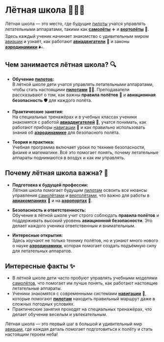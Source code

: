 # Лётная школа 🏫👨‍✈️

Лётная школа — это место, где будущие [пилоты](pilot.md) учатся управлять летательными аппаратами, такими как **[самолёты](samolet.md)** ✈️ и **[вертолёты](vertolyot.md)** 🚁. Здесь каждый ученик начинает знакомство с удивительным миром [авиации](aviatsiya.md) и узнаёт, как работают **[авиадвигатели](aviadvigatel.md)** 🔧 и законы **[аэродинамики](aerodinamika.md)** 🌬.

## Чем занимается лётная школа? 🔍

- **Обучение [пилотов](pilot.md):**  
  В лётной школе дети учатся управлять летательными аппаратами, чтобы стать настоящими **[пилотами](pilot.md)** 👨‍✈️. Преподаватели рассказывают о том, как важны **правила полётов** 📜 и **авиационная безопасность** 🛡️ для каждого полёта.

- **Практические занятия:**  
  На специальных тренажёрах и в учебных классах ученики знакомятся с работой **[авиадвигателей](aviadvigatel.md)** 🔧, учатся понимать, как работают приборы [навигации](navigatsiya.md) 📡 и как правильно использовать знания об **[аэродинамике](aerodinamika.md)** для безопасного полёта.

- **Теория и практика:**  
  Учебная программа включает уроки по технике безопасности, физике и математике. Всё это помогает понять, почему летательные аппараты поднимаются в воздух и как им управлять.

## Почему лётная школа важна? 🌟

- **Подготовка к будущей профессии:**  
  Лётная школа помогает будущим [пилотам](pilot.md) освоить все нюансы управления [самолётами](samolet.md) и [вертолётами](vertolyot.md), что важно для работы в **[авиакомпаниях](aviakompaniya.md)** 🏢 и на **[аэропортах](aeroport.md)** 🏢.

- **Безопасность и ответственность:**  
  Обучение в лётной школе учит строго соблюдать **правила полётов** и поддерживать высокий уровень **авиационной безопасности**. Это делает каждого ученика ответственным и внимательным.

- **Интересные открытия:**  
  Здесь изучают не только технику полётов, но и узнают много нового о науке **[аэродинамики](aerodinamika.md)**, которая помогает создать подъёмную силу для летательных аппаратов.

## Интересные факты ✨

- В лётной школе дети часто пробуют управлять учебными моделями [самолётов](samolet.md), что помогает им лучше понять, как работают настоящие летательные аппараты.
- Ученики знакомятся с современными системами **[навигации](navigatsiya.md)** 📡, которые помогают **[пилотам](pilot.md)** находить правильный маршрут даже в сложных погодных условиях.
- Практические занятия проходят на специальных тренажёрах, что делает обучение веселым и увлекательным.

Лётная школа — это первый шаг в большой и удивительный мир [авиации](aviatsiya.md), где каждая деталь помогает подготовиться к полёту и стать настоящим героем неба!

